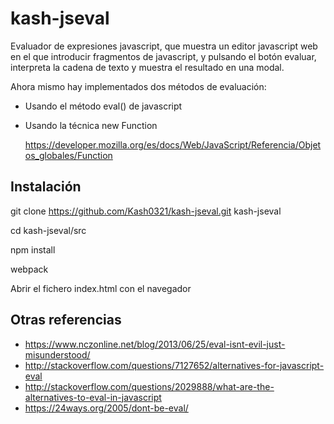 # kash-jseval
Evaluador de expresiones javascript, que muestra un editor javascript web en el que introducir fragmentos de javascript, 
y pulsando el botón evaluar, interpreta la cadena de texto y muestra el resultado en una modal.

Ahora mismo hay implementados dos métodos de evaluación:

*   Usando el método eval() de javascript

*   Usando la técnica new Function

    https://developer.mozilla.org/es/docs/Web/JavaScript/Referencia/Objetos_globales/Function

Instalación
------------

git clone https://github.com/Kash0321/kash-jseval.git kash-jseval

cd kash-jseval/src

npm install

webpack

Abrir el fichero index.html con el navegador

Otras referencias
-----------------

*   https://www.nczonline.net/blog/2013/06/25/eval-isnt-evil-just-misunderstood/
*   http://stackoverflow.com/questions/7127652/alternatives-for-javascript-eval
*   http://stackoverflow.com/questions/2029888/what-are-the-alternatives-to-eval-in-javascript
*   https://24ways.org/2005/dont-be-eval/
